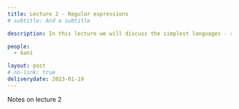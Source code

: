 ```yaml
---
title: Lecture 2 - Regular expressions
# subtitle: And a subtitle

description: In this lecture we will discuss the simplest languages - regular. We will begin our investigation of regular languages with regular expressions.  

people:
  - kani

layout: post
# no-link: true
deliverydate: 2023-01-19
---
```


Notes on lecture 2
